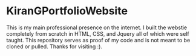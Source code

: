 # KiranGPortfolioWebsite
This is my main professional presence on the internet. I built the webstie completely from scratch in HTML, CSS, and Jquery all of which were self taught. This repository serves as proof of my code and is not meant to be cloned or pulled. Thanks for visiting :).
